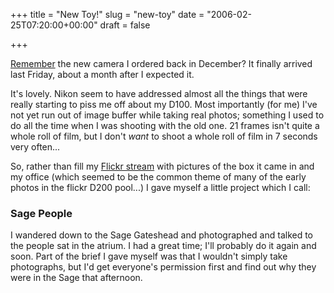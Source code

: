 +++
title = "New Toy!"
slug = "new-toy"
date = "2006-02-25T07:20:00+00:00"
draft = false

+++

[Remember](/articles/2005/12/05/travelling-hopefully) the new camera I ordered back in December? It finally arrived last Friday, about a month after I expected it.

It's lovely. Nikon seem to have addressed almost all the things that were really starting to piss me off about my D100. Most importantly (for me) I've not yet run out of image buffer while taking real photos; something I used to do all the time when I was shooting with the old one. 21 frames isn't quite a whole roll of film, but I don't *want* to shoot a whole roll of film in 7 seconds very often...

So, rather than fill my [Flickr stream](http://flickr.com/photos/pdcawley) with pictures of the box it came in and my office (which seemed to be the common theme of many of the early photos in the flickr D200 pool...) I gave myself a little project which I call:

### Sage People

I wandered down to the Sage Gateshead and photographed and talked to the people sat in the atrium. I had a great time; I'll probably do it again and soon. Part of the brief I gave myself was that I wouldn't simply take photographs, but I'd get everyone's permission first and find out why they were in the Sage that afternoon.
